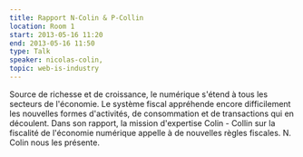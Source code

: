 ```yaml
---
title: Rapport N-Colin & P-Collin
location: Room 1
start: 2013-05-16 11:20
end: 2013-05-16 11:50
type: Talk
speaker: nicolas-colin,
topic: web-is-industry
---
```


Source de richesse et de croissance, le numérique s'étend à tous les secteurs de l'économie. Le système fiscal appréhende encore difficilement les nouvelles formes d'activités, de consommation et de transactions qui en découlent. Dans son rapport, la mission d'expertise Colin - Collin sur la fiscalité de l'économie numérique appelle à de nouvelles règles fiscales. N. Colin nous les présente.